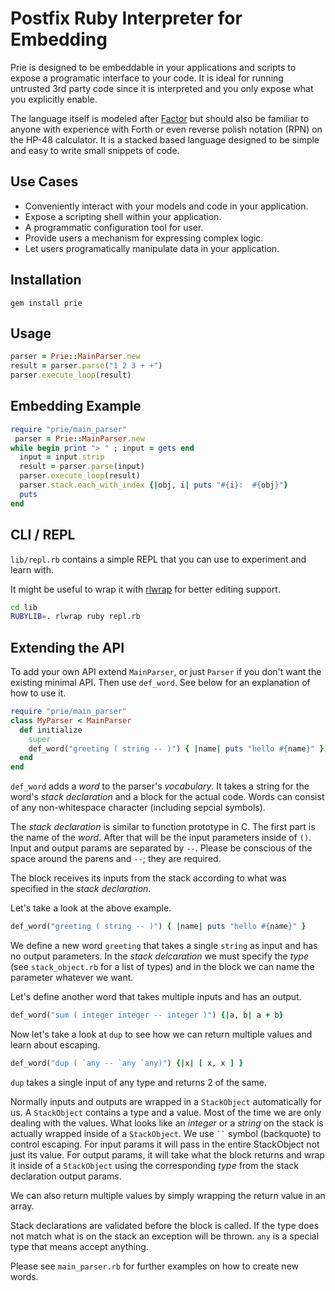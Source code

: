 Postfix Ruby Interpreter for Embedding
======================================

Prie is designed to be embeddable in your applications and scripts to expose
a programatic interface to your code.  It is ideal for running untrusted 3rd
party code since it is interpreted and you only expose what you explicitly
enable.

The language itself is modeled after [Factor](http://factorcode.org) but should
also be familiar to anyone with experience with Forth or even reverse polish
notation (RPN) on the HP-48 calculator.  It is a stacked based language designed
to be simple and easy to write small snippets of code.

Use Cases
---------

- Conveniently interact with your models and code in your application.
- Expose a scripting shell within your application.
- A programmatic configuration tool for user.
- Provide users a mechanism for expressing complex logic.
- Let users programatically manipulate data in your application.

Installation
------------

    gem install prie

Usage
-----

 ```ruby
 parser = Prie::MainParser.new
 result = parser.parse("1 2 3 + +")
 parser.execute_loop(result)
 ```


Embedding Example
-----------------
  ```ruby
  require "prie/main_parser"
   parser = Prie::MainParser.new
  while begin print "> " ; input = gets end
    input = input.strip
    result = parser.parse(input)
    parser.execute_loop(result)
    parser.stack.each_with_index {|obj, i| puts "#{i}:  #{obj}"}
    puts
  end 
  ```

CLI / REPL
----------

`lib/repl.rb` contains a simple REPL that you can use to experiment and learn with.

It might be useful to wrap it with [rlwrap](http://utopia.knoware.nl/~hlub/uck/rlwrap/#rlwrap) for
better editing support.

  ```bash
  cd lib
  RUBYLIB=. rlwrap ruby repl.rb
  ```

Extending the API
-----------------

To add your own API extend `MainParser`, or just `Parser` if you don't want the existing minimal API.
Then use `def_word`.  See below for an explanation of how to use it.

  ```ruby
  require "prie/main_parser"
  class MyParser < MainParser
    def initialize
      super
      def_word("greeting ( string -- )") { |name| puts "hello #{name}" }
    end
  end
  ```

`def_word` adds a _word_ to the parser's _vocabulary_.  It takes a string for the word's _stack declaration_
and a block for the actual code.  Words can consist of any non-whitespace character (including sepcial symbols).

The _stack declaration_ is similar to function prototype in C.  The first part is the name of the _word_.
After that will be the input parameters inside of `()`.  Input and output params are separated by `--`.  Please
be conscious of the space around the parens and `--`; they are required.

The block receives its inputs from the stack according to what was specified in the _stack declaration_.

Let's take a look at the above example.

  ```ruby
  def_word("greeting ( string -- )") { |name| puts "hello #{name}" }
  ```

We define a new word `greeting` that takes a single `string` as input and has no output parameters.
In the _stack delcaration_ we must specify the _type_ (see `stack_object.rb` for a list of types) and in the block
we can name the parameter whatever we want.

Let's define another word that takes multiple inputs and has an output.

  ```ruby
  def_word("sum ( integer integer -- integer )") {|a, b| a + b}
  ```

Now let's take a look at `dup` to see how we can return multiple values and learn about escaping.

  ```ruby
  def_word("dup ( `any -- `any `any)") {|x| [ x, x ] }
  ```

`dup` takes a single input of any type and returns 2 of the same.

Normally inputs and outputs are wrapped in a `StackObject` automatically for us.  A `StackObject` contains a type
and a value.  Most of the time we are only dealing with the values.  What looks like an _integer_ or a _string_ on
the stack is actually wrapped inside of a `StackObject`.  We use ` `` ` symbol (backquote) to control escaping.
For input params it will pass in the entire StackObject not just its value.  For output params, it will take what
the block returns and wrap it inside of a `StackObject` using the corresponding _type_ from the stack declaration output
params.

We can also return multiple values by simply wrapping the return value in an array.

Stack declarations are validated before the block is called.  If the type does not match what is on the stack an
exception will be thrown.  `any` is a special type that means accept anything.

Please see `main_parser.rb` for further examples on how to create new words.
